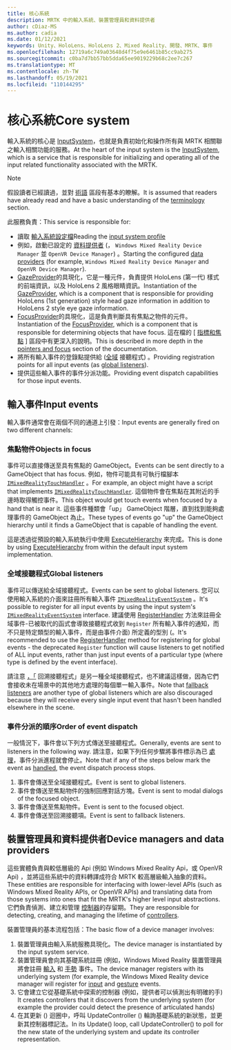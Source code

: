 ```yaml
---
title: 核心系統
description: MRTK 中的輸入系統、裝置管理員和資料提供者
author: cDiaz-MS
ms.author: cadia
ms.date: 01/12/2021
keywords: Unity、HoloLens、HoloLens 2、Mixed Reality、開發、MRTK、事件
ms.openlocfilehash: 12719a6c749a03648d4f75e9e6461b85cc9ab275
ms.sourcegitcommit: c0ba7d7bb57bb5dda65ee9019229b68c2ee7c267
ms.translationtype: MT
ms.contentlocale: zh-TW
ms.lasthandoff: 05/19/2021
ms.locfileid: "110144295"
---
```

# <a name="core-system"></a><span data-ttu-id="05b24-104">核心系統</span><span class="sxs-lookup"><span data-stu-id="05b24-104">Core system</span></span>

<span data-ttu-id="05b24-105">輸入系統的核心是 [InputSystem](../features/input/overview.md)，也就是負責初始化和操作所有與 MRTK 相關聯之輸入相關功能的服務。</span><span class="sxs-lookup"><span data-stu-id="05b24-105">At the heart of the input system is the [InputSystem](../features/input/overview.md), which is a service that is responsible for initializing and operating all of the input related functionality associated with the MRTK.</span></span>

> [!NOTE]
> <span data-ttu-id="05b24-106">假設讀者已經讀過，並對 [術語](terminology.md) 區段有基本的瞭解。</span><span class="sxs-lookup"><span data-stu-id="05b24-106">It is assumed that readers have already read and have a basic understanding of the [terminology](terminology.md) section.</span></span>

<span data-ttu-id="05b24-107">此服務負責：</span><span class="sxs-lookup"><span data-stu-id="05b24-107">This service is responsible for:</span></span>

- <span data-ttu-id="05b24-108">讀取 [輸入系統設定檔](../configuration/mixed-reality-configuration-guide.md#input-system-settings)</span><span class="sxs-lookup"><span data-stu-id="05b24-108">Reading the [input system profile](../configuration/mixed-reality-configuration-guide.md#input-system-settings)</span></span>
- <span data-ttu-id="05b24-109">例如，啟動已設定的 [資料提供者](../features/input/input-providers.md) (， `Windows Mixed Reality Device Manager` 並 `OpenVR Device Manager`) 。</span><span class="sxs-lookup"><span data-stu-id="05b24-109">Starting the configured [data providers](../features/input/input-providers.md) (for example, `Windows Mixed Reality Device Manager` and `OpenVR Device Manager`).</span></span>
- <span data-ttu-id="05b24-110">[GazeProvider](xref:Microsoft.MixedReality.Toolkit.Input.IMixedRealityGazeProvider)的具現化，它是一種元件，負責提供 HoloLens (第一代) 樣式的前端資訊，以及 HoloLens 2 風格眼睛資訊。</span><span class="sxs-lookup"><span data-stu-id="05b24-110">Instantiation of the [GazeProvider](xref:Microsoft.MixedReality.Toolkit.Input.IMixedRealityGazeProvider), which is a component that is responsible for providing HoloLens (1st generation) style head gaze information in addition to HoloLens 2 style eye gaze information.</span></span>
- <span data-ttu-id="05b24-111">[FocusProvider](xref:Microsoft.MixedReality.Toolkit.Input.IMixedRealityFocusProvider)的具現化，這是負責判斷具有焦點之物件的元件。</span><span class="sxs-lookup"><span data-stu-id="05b24-111">Instantiation of the [FocusProvider](xref:Microsoft.MixedReality.Toolkit.Input.IMixedRealityFocusProvider), which is a component that is responsible for determining objects that have focus.</span></span> <span data-ttu-id="05b24-112">這在檔的 [ [指標和焦點](controllers-pointers-and-focus.md#pointers-and-focus) ] 區段中有更深入的說明。</span><span class="sxs-lookup"><span data-stu-id="05b24-112">This is described in more depth in the [pointers and focus](controllers-pointers-and-focus.md#pointers-and-focus) section of the documentation.</span></span>
- <span data-ttu-id="05b24-113">將所有輸入事件的登錄點提供給 ([全域](#global-listeners) 接聽程式) 。</span><span class="sxs-lookup"><span data-stu-id="05b24-113">Providing registration points for all input events (as [global listeners](#global-listeners)).</span></span>
- <span data-ttu-id="05b24-114">提供這些輸入事件的事件分派功能。</span><span class="sxs-lookup"><span data-stu-id="05b24-114">Providing event dispatch capabilities for those input events.</span></span>

## <a name="input-events"></a><span data-ttu-id="05b24-115">輸入事件</span><span class="sxs-lookup"><span data-stu-id="05b24-115">Input events</span></span>

<span data-ttu-id="05b24-116">輸入事件通常會在兩個不同的通道上引發：</span><span class="sxs-lookup"><span data-stu-id="05b24-116">Input events are generally fired on two different channels:</span></span>

### <a name="objects-in-focus"></a><span data-ttu-id="05b24-117">焦點物件</span><span class="sxs-lookup"><span data-stu-id="05b24-117">Objects in focus</span></span>

<span data-ttu-id="05b24-118">事件可以直接傳送至具有焦點的 GameObject。</span><span class="sxs-lookup"><span data-stu-id="05b24-118">Events can be sent directly to a GameObject that has focus.</span></span> <span data-ttu-id="05b24-119">例如，物件可能具有可執行檔腳本 [`IMixedRealityTouchHandler`](xref:Microsoft.MixedReality.Toolkit.Input.IMixedRealityTouchHandler) 。</span><span class="sxs-lookup"><span data-stu-id="05b24-119">For example, an object might have a script that implements [`IMixedRealityTouchHandler`](xref:Microsoft.MixedReality.Toolkit.Input.IMixedRealityTouchHandler).</span></span>
<span data-ttu-id="05b24-120">這個物件會在焦點在其附近的手邊時取得觸控事件。</span><span class="sxs-lookup"><span data-stu-id="05b24-120">This object would get touch events when focused by a hand that is near it.</span></span> <span data-ttu-id="05b24-121">這些事件種類會「up」 GameObject 階層，直到找到能夠處理事件的 GameObject 為止。</span><span class="sxs-lookup"><span data-stu-id="05b24-121">These types of events go "up" the GameObject hierarchy until it finds a GameObject that is capable of handling the event.</span></span>

<span data-ttu-id="05b24-122">這是透過從預設的輸入系統執行中使用 [ExecuteHierarchy](https://docs.unity3d.com/ScriptReference/EventSystems.ExecuteEvents.ExecuteHierarchy.html) 來完成。</span><span class="sxs-lookup"><span data-stu-id="05b24-122">This is done by using [ExecuteHierarchy](https://docs.unity3d.com/ScriptReference/EventSystems.ExecuteEvents.ExecuteHierarchy.html) from within the default input system implementation.</span></span>

### <a name="global-listeners"></a><span data-ttu-id="05b24-123">全域接聽程式</span><span class="sxs-lookup"><span data-stu-id="05b24-123">Global listeners</span></span>

<span data-ttu-id="05b24-124">事件可以傳送給全域接聽程式。</span><span class="sxs-lookup"><span data-stu-id="05b24-124">Events can be sent to global listeners.</span></span> <span data-ttu-id="05b24-125">您可以使用輸入系統的介面來註冊所有輸入事件 [`IMixedRealityEventSystem`](xref:Microsoft.MixedReality.Toolkit.IMixedRealityEventSystem) 。</span><span class="sxs-lookup"><span data-stu-id="05b24-125">It's possible to register for all input events by using the input system's [`IMixedRealityEventSystem`](xref:Microsoft.MixedReality.Toolkit.IMixedRealityEventSystem) interface.</span></span> <span data-ttu-id="05b24-126">建議使用 [RegisterHandler](xref:Microsoft.MixedReality.Toolkit.IMixedRealityEventSystem.RegisterHandler%2A) 方法來註冊全域事件-已被取代的函式會導致接聽程式收到 `Register` 所有輸入事件的通知，而不只是特定類型的輸入事件，而是由事件介面) 所定義的型別 (。</span><span class="sxs-lookup"><span data-stu-id="05b24-126">It's recommended to use the [RegisterHandler](xref:Microsoft.MixedReality.Toolkit.IMixedRealityEventSystem.RegisterHandler%2A) method for registering for global events - the deprecated `Register` function will cause listeners to get notified of ALL input events, rather than just input events of a particular type (where type is defined by the event interface).</span></span>

<span data-ttu-id="05b24-127">請注意 [，「](xref:Microsoft.MixedReality.Toolkit.Input.MixedRealityInputSystem.PushFallbackInputHandler%2A) 回溯接聽程式」是另一種全域接聽程式，也不建議這樣做，因為它們會接收未在場景中的其他地方處理的每個單一輸入事件。</span><span class="sxs-lookup"><span data-stu-id="05b24-127">Note that [fallback listeners](xref:Microsoft.MixedReality.Toolkit.Input.MixedRealityInputSystem.PushFallbackInputHandler%2A) are another type of global listeners which are also discouraged because they will receive every single input event that hasn't been handled elsewhere in the scene.</span></span>

### <a name="order-of-event-dispatch"></a><span data-ttu-id="05b24-128">事件分派的順序</span><span class="sxs-lookup"><span data-stu-id="05b24-128">Order of event dispatch</span></span>

<span data-ttu-id="05b24-129">一般情況下，事件會以下列方式傳送至接聽程式。</span><span class="sxs-lookup"><span data-stu-id="05b24-129">Generally, events are sent to listeners in the following way.</span></span> <span data-ttu-id="05b24-130">請注意，如果下列任何步驟將事件標示為已 [處理](https://docs.unity3d.com/ScriptReference/EventSystems.AbstractEventData-used.html)，事件分派進程就會停止。</span><span class="sxs-lookup"><span data-stu-id="05b24-130">Note that if any of the steps below mark the event as [handled](https://docs.unity3d.com/ScriptReference/EventSystems.AbstractEventData-used.html), the event dispatch process stops.</span></span>

1. <span data-ttu-id="05b24-131">事件會傳送至全域接聽程式。</span><span class="sxs-lookup"><span data-stu-id="05b24-131">Event is sent to global listeners.</span></span>
2. <span data-ttu-id="05b24-132">事件會傳送至焦點物件的強制回應對話方塊。</span><span class="sxs-lookup"><span data-stu-id="05b24-132">Event is sent to modal dialogs of the focused object.</span></span>
3. <span data-ttu-id="05b24-133">事件會傳送至焦點物件。</span><span class="sxs-lookup"><span data-stu-id="05b24-133">Event is sent to the focused object.</span></span>
4. <span data-ttu-id="05b24-134">事件會傳送至回溯接聽項。</span><span class="sxs-lookup"><span data-stu-id="05b24-134">Event is sent to fallback listeners.</span></span>

## <a name="device-managers-and-data-providers"></a><span data-ttu-id="05b24-135">裝置管理員和資料提供者</span><span class="sxs-lookup"><span data-stu-id="05b24-135">Device managers and data providers</span></span>

<span data-ttu-id="05b24-136">這些實體負責與較低層級的 Api (例如 Windows Mixed Reality Api，或 OpenVR Api) ，並將這些系統中的資料轉譯成符合 MRTK 較高層級輸入抽象的資料。</span><span class="sxs-lookup"><span data-stu-id="05b24-136">These entities are responsible for interfacing with lower-level APIs (such as Windows Mixed Reality APIs, or OpenVR APIs) and translating data from those systems into ones that fit the MRTK's higher level input abstractions.</span></span> <span data-ttu-id="05b24-137">它們負責偵測、建立和管理 [控制器](controllers-pointers-and-focus.md#controllers)的存留期。</span><span class="sxs-lookup"><span data-stu-id="05b24-137">They are responsible for detecting, creating, and managing the lifetime of [controllers](controllers-pointers-and-focus.md#controllers).</span></span>

<span data-ttu-id="05b24-138">裝置管理員的基本流程包括：</span><span class="sxs-lookup"><span data-stu-id="05b24-138">The basic flow of a device manager involves:</span></span>

1. <span data-ttu-id="05b24-139">裝置管理員由輸入系統服務具現化。</span><span class="sxs-lookup"><span data-stu-id="05b24-139">The device manager is instantiated by the input system service.</span></span>
2. <span data-ttu-id="05b24-140">裝置管理員會向其基礎系統註冊 (例如，Windows Mixed Reality 裝置管理員將會註冊 [輸入](../features/input/input-events.md) 和 [手勢](../features/input/gestures.md#gesture-events) 事件。</span><span class="sxs-lookup"><span data-stu-id="05b24-140">The device manager registers with its underlying system (for example, the Windows Mixed Reality device manager will register for [input](../features/input/input-events.md) and [gesture](../features/input/gestures.md#gesture-events) events.</span></span>
3. <span data-ttu-id="05b24-141">它會建立它從基礎系統中探索的控制器 (例如，提供者可以偵測出有明確的手) </span><span class="sxs-lookup"><span data-stu-id="05b24-141">It creates controllers that it discovers from the underlying system (for example the provider could detect the presence of articulated hands)</span></span>
4. <span data-ttu-id="05b24-142">在其更新 () 迴圈中，呼叫 UpdateController () 輪詢基礎系統的新狀態，並更新其控制器標記法。</span><span class="sxs-lookup"><span data-stu-id="05b24-142">In its Update() loop, call UpdateController() to poll for the new state of the underlying system and update its controller representation.</span></span>
